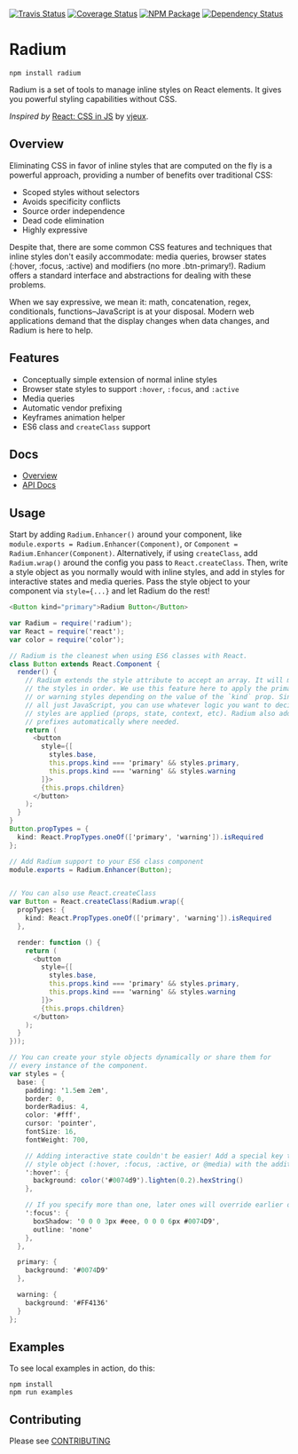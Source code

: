 [![Travis Status][trav_img]][trav_site]
[![Coverage Status][cov_img]][cov_site]
[![NPM Package][npm_img]][npm_site]
[![Dependency Status][david_img]][david_site]

# Radium

```
npm install radium
```

Radium is a set of tools to manage inline styles on React elements. It gives you powerful styling capabilities without CSS.

_Inspired by_ <a href="https://speakerdeck.com/vjeux/react-css-in-js">React: CSS in JS</a>
by <a href="https://twitter.com/Vjeux">vjeux</a>.

## Overview

Eliminating CSS in favor of inline styles that are computed on the fly is a powerful approach, providing a number of benefits over traditional CSS:

- Scoped styles without selectors
- Avoids specificity conflicts
- Source order independence
- Dead code elimination
- Highly expressive

Despite that, there are some common CSS features and techniques that inline styles don't easily accommodate: media queries, browser states (:hover, :focus, :active) and modifiers (no more .btn-primary!). Radium offers a standard interface and abstractions for dealing with these problems.

When we say expressive, we mean it: math, concatenation, regex, conditionals, functions–JavaScript is at your disposal. Modern web applications demand that the display changes when data changes, and Radium is here to help.

## Features

* Conceptually simple extension of normal inline styles
* Browser state styles to support `:hover`, `:focus`, and `:active`
* Media queries
* Automatic vendor prefixing
* Keyframes animation helper
* ES6 class and `createClass` support

## Docs

- [Overview](docs/guides)
- [API Docs](docs/api)

## Usage

Start by adding `Radium.Enhancer()` around your component, like `module.exports = Radium.Enhancer(Component)`, or `Component = Radium.Enhancer(Component)`. Alternatively, if using `createClass`, add `Radium.wrap()` around the config you pass to `React.createClass`. Then, write a style object as you normally would with inline styles, and add in styles for interactive states and media queries. Pass the style object to your component via `style={...}` and let Radium do the rest!

```as
<Button kind="primary">Radium Button</Button>
```

```as
var Radium = require('radium');
var React = require('react');
var color = require('color');

// Radium is the cleanest when using ES6 classes with React.
class Button extends React.Component {
  render() {
    // Radium extends the style attribute to accept an array. It will merge
    // the styles in order. We use this feature here to apply the primary
    // or warning styles depending on the value of the `kind` prop. Since its
    // all just JavaScript, you can use whatever logic you want to decide which
    // styles are applied (props, state, context, etc). Radium also adds vendor
    // prefixes automatically where needed.
    return (
      <button
        style={[
          styles.base,
          this.props.kind === 'primary' && styles.primary,
          this.props.kind === 'warning' && styles.warning
        ]}>
        {this.props.children}
      </button>
    );
  }
}
Button.propTypes = {
  kind: React.PropTypes.oneOf(['primary', 'warning']).isRequired
};

// Add Radium support to your ES6 class component
module.exports = Radium.Enhancer(Button);


// You can also use React.createClass
var Button = React.createClass(Radium.wrap({
  propTypes: {
    kind: React.PropTypes.oneOf(['primary', 'warning']).isRequired
  },

  render: function () {
    return (
      <button
        style={[
          styles.base,
          this.props.kind === 'primary' && styles.primary,
          this.props.kind === 'warning' && styles.warning
        ]}>
        {this.props.children}
      </button>
    );
  }
}));

// You can create your style objects dynamically or share them for
// every instance of the component.
var styles = {
  base: {
    padding: '1.5em 2em',
    border: 0,
    borderRadius: 4,
    color: '#fff',
    cursor: 'pointer',
    fontSize: 16,
    fontWeight: 700,

    // Adding interactive state couldn't be easier! Add a special key to your
    // style object (:hover, :focus, :active, or @media) with the additional rules.
    ':hover': {
      background: color('#0074d9').lighten(0.2).hexString()
    },

    // If you specify more than one, later ones will override earlier ones.
    ':focus': {
      boxShadow: '0 0 0 3px #eee, 0 0 0 6px #0074D9',
      outline: 'none'
    },
  },

  primary: {
    background: '#0074D9'
  },

  warning: {
    background: '#FF4136'
  }
};
```

## Examples

To see local examples in action, do this:

```
npm install
npm run examples
```

## Contributing

Please see [CONTRIBUTING](CONTRIBUTING.md)

[trav_img]: https://api.travis-ci.org/FormidableLabs/radium.svg
[trav_site]: https://travis-ci.org/FormidableLabs/radium
[cov_img]: https://img.shields.io/coveralls/FormidableLabs/radium.svg
[cov_site]: https://coveralls.io/r/FormidableLabs/radium
[npm_img]: https://img.shields.io/npm/v/radium.svg
[npm_site]: https://www.npmjs.org/package/radium
[david_img]: https://img.shields.io/david/FormidableLabs/radium.svg
[david_site]: https://david-dm.org/FormidableLabs/radium
